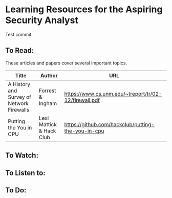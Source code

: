 # Learning Resources for the Aspiring Security Analyst

Test commit

## To Read:
These articles and papers cover several important topics.

| Title | Author | URL | 
|-------|--------|-----|
| A History and Survey of Network Firewalls | Forrest & Ingham | https://www.cs.unm.edu/~treport/tr/02-12/firewall.pdf |
| Putting the You in CPU | Lexi Mattick & Hack Club | https://github.com/hackclub/putting-the-you-in-cpu |

## To Watch:

## To Listen to:

## To Do:

